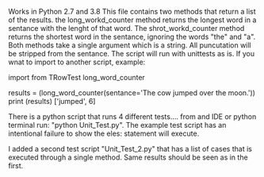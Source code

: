 Works in Python 2.7 and 3.8
This file contains two methods that return a list of the results.  the long_workd_counter method returns the longest word in a sentance with the lenght of that word.  The shrot_workd_counter method returns the shortest word in the sentance, ignoring the words "the" and "a".  Both methods take a single argument which is a string.  All puncutation will be stripped from the sentance.  The script will run with unittests as is.   If you wnat to import to another script, example:

import from TRowTest long_word_counter

results = (long_word_counter(sentance='The cow jumped over the moon.'))
print (results)
['jumped', 6] 


There is a python script that runs 4 different tests.... from and IDE or python terminal run: "python Unit_Test.py".    The example test script has an intentional failure to show the eles: statement will execute.  

I added a second test script "Unit_Test_2.py" that has a list of cases that is executed through a single method.  Same results should be seen as in the first. 
